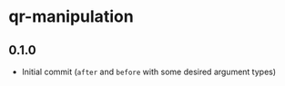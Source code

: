 # qr-manipulation

## 0.1.0

- Initial commit (`after` and `before` with some desired argument types)
